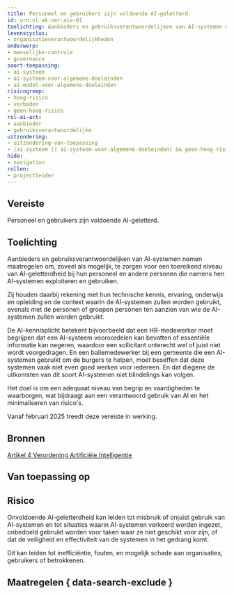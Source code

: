 ```yaml
---
title: Personeel en gebruikers zijn voldoende AI-geletterd.
id: urn:nl:ak:ver:aia-01
toelichting: Aanbieders en gebruiksverantwoordelijken van AI-systemen moeten ervoor zorgen dat hun personeel en andere betrokkenen voldoende kennis hebben van AI. 
levenscyclus: 
- organisatieverantwoordelijkheden
onderwerp: 
- menselijke-controle
- governance
soort-toepassing:
- ai-systeem
- ai-systeem-voor-algemene-doeleinden
- ai-model-voor-algemene-doeleinden
risicogroep:
- hoog-risico
- verboden
- geen-hoog-risico
rol-ai-act:
- aanbieder
- gebruiksverantwoordelijke
uitzondering: 
- uitzondering-van-toepassing
- (ai-systeem || ai-systeem-voor-algemene-doeleinden) && geen-hoog-risico && geen-transparantieverplichting && open-source
hide:
- navigation
rollen:
- projectleider
---
```


<!-- tags -->

## Vereiste

Personeel en gebruikers zijn voldoende AI-geletterd.

## Toelichting 

Aanbieders en gebruiksverantwoordelijken van AI-systemen nemen maatregelen om, zoveel als mogelijk, te zorgen voor een toereikend niveau van AI-geletterdheid bij hun personeel en andere personen die namens hen AI-systemen exploiteren en gebruiken.

Zij houden daarbij rekening met hun technische kennis, ervaring, onderwijs en opleiding en de context waarin de AI-systemen zullen worden gebruikt, evenals met de personen of groepen personen ten aanzien van wie de AI-systemen zullen worden gebruikt.

De AI-kennisplicht betekent bijvoorbeeld dat een HR-medewerker moet begrijpen dat een AI-systeem vooroordelen kan bevatten of essentiële informatie kan negeren, waardoor een sollicitant onterecht wel of juist niet wordt voorgedragen. En een baliemedewerker bij een gemeente die een AI-systemen gebruikt om de burgers te helpen, moet beseffen dat deze systemen vaak niet even goed werken voor iedereen. En dat diegene de uitkomsten van dit soort AI-systemen niet blindelings kan volgen.  

Het doel is om een adequaat niveau van begrip en vaardigheden te waarborgen, wat bijdraagt aan een verantwoord gebruik van AI en het minimaliseren van risico's.

Vanaf februari 2025 treedt deze vereiste in werking. 

## Bronnen 

[Artikel 4 Verordening Artificiële Intelligentie](https://eur-lex.europa.eu/legal-content/NL/TXT/HTML/?uri=OJ:L_202401689#d1e2799-1-1)

## Van toepassing op 
<!-- tags-ai-act -->

## Risico 

Onvoldoende AI-geletterdheid kan leiden tot misbruik of onjuist gebruik van AI-systemen en tot situaties waarin AI-systemen verkeerd worden ingezet, onbedoeld gebruikt worden voor taken waar ze niet geschikt voor zijn, of dat de veiligheid en effectiviteit van de systemen in het gedrang komt.

Dit kan leiden tot inefficiëntie, fouten, en mogelijk schade aan organisaties, gebruikers of betrokkenen.

## Maatregelen { data-search-exclude } 

<!-- list_maatregelen vereiste/aia-01-ai-geletterdheid no-search no-onderwerp no-rol no-levenscyclus -->
